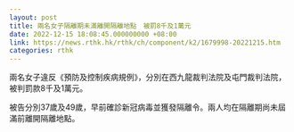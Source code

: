 ```yaml
---
layout: post
title: 兩名女子隔離期未滿離開隔離地點　被罰8千及1萬元
date: 2022-12-15 18:08:45.000000000 +08:00
link: https://news.rthk.hk/rthk/ch/component/k2/1679998-20221215.htm
categories: rthk
---
```


兩名女子違反《預防及控制疾病規例》，分別在西九龍裁判法院及屯門裁判法院，被判罰款8千及1萬元。

被告分別37歲及49歲，早前確診新冠病毒並獲發隔離令。兩人均在隔離期尚未屆滿前離開隔離地點。
